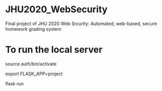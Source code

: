 # JHU2020_WebSecurity
Final project of JHU 2020 Web Srcurity: Automated, web-based, secure homework grading system

# To run the local server
source auth/bin/activate

export FLASK_APP=project

flask run
